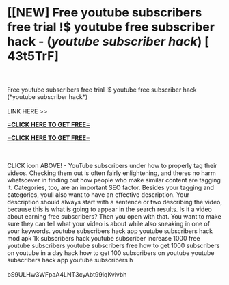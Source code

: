 # [[NEW] Free youtube subscribers free trial !$ youtube free subscriber hack - (*youtube subscriber hack*) [ 43t5TrF]
<br>
<br>Free youtube subscribers free trial !$ youtube free subscriber hack (*youtube subscriber hack*)
<br>
<br>LINK HERE >> 

**[=CLICK HERE TO GET FREE=](https://www.google.com/url?q=https%3A%2F%2Fappbitly.com%2FqzABk)**


**[=CLICK HERE TO GET FREE=](https://www.google.com/url?q=https%3A%2F%2Fappbitly.com%2FqzABk)**


<br>
<br>CLICK  icon ABOVE! - YouTube subscribers under how to properly tag their videos.  Checking them out is often fairly enlightening, and theres no harm whatsoever in finding out how people who make similar content are tagging it.  Categories, too, are an important SEO factor.  Besides your tagging and categories, youll also want to have an effective description.  Your description should always start with a sentence or two describing the video, because this is what is going to appear in the search results.  Is it a video about earning free subscribers? Then you open with that.  You want to make sure they can tell what your video is about while also sneaking in one of your keywords. youtube subscribers hack app youtube subscribers hack mod apk 1k subscribers hack youtube subscriber increase 1000 free youtube subscribers youtube subscribers free how to get 1000 subscribers on youtube in a day hack how to get 100 subscribers on youtube youtube subscribers hack app youtube subscribers h
<br>
<br>bS9ULHw3WFpaA4LNT3cyAbt99iqKvivbh
<br>
